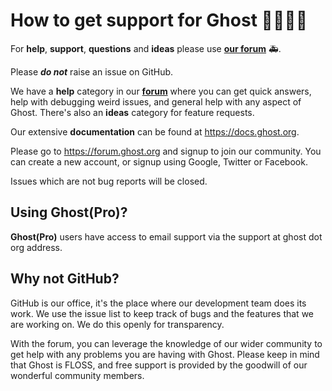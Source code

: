 # How to get support for Ghost 👨‍👩‍👧‍👦

For **help**, **support**, **questions** and **ideas** please use **[our forum](https://forum.ghost.org)**  🚑.

Please **_do not_** raise an issue on GitHub.

We have a **help** category in our **[forum](https://forum.ghost.org/)** where you can get quick answers,
help with debugging weird issues, and general help with any aspect of Ghost. There's also an **ideas** category for feature requests.

Our extensive **documentation** can be found at https://docs.ghost.org.

Please go to https://forum.ghost.org and signup to join our community.
You can create a new account, or signup using Google, Twitter or Facebook.

Issues which are not bug reports will be closed.

## Using Ghost(Pro)?

**Ghost(Pro)** users have access to email support via the support at ghost dot org address.

## Why not GitHub?

GitHub is our office, it's the place where our development team does its work. We use the issue list
to keep track of bugs and the features that we are working on. We do this openly for transparency.

With the forum, you can leverage the knowledge of our wider community to get help with any problems you are
having with Ghost. Please keep in mind that Ghost is FLOSS, and free support is provided by the goodwill
of our wonderful community members.
